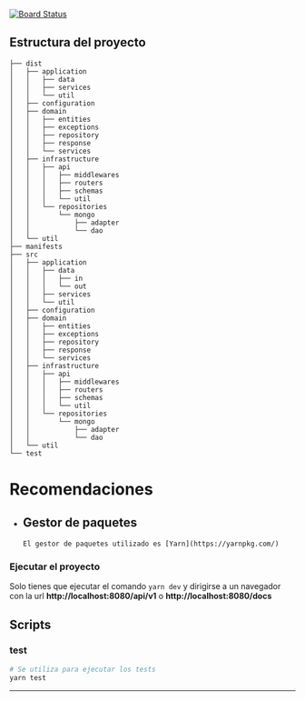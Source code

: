 [![Board Status](https://dev.azure.com/carlosdano120234/c29e3ff7-57bf-42c9-9c33-7398044af7f3/18e63e8d-0773-4488-970f-27ed31e30997/_apis/work/boardbadge/56a711fd-1cd0-463b-8d41-dd790a5b56ef)](https://dev.azure.com/carlosdano120234/c29e3ff7-57bf-42c9-9c33-7398044af7f3/_boards/board/t/18e63e8d-0773-4488-970f-27ed31e30997/Microsoft.RequirementCategory)
## Estructura del proyecto

```
├── dist
│   ├── application
│   │   ├── data
│   │   ├── services
│   │   └── util
│   ├── configuration
│   ├── domain
│   │   ├── entities
│   │   ├── exceptions
│   │   ├── repository
│   │   ├── response
│   │   └── services
│   ├── infrastructure
│   │   ├── api
│   │   │   ├── middlewares
│   │   │   ├── routers
│   │   │   ├── schemas
│   │   │   └── util
│   │   └── repositories
│   │       └── mongo
│   │           ├── adapter
│   │           └── dao
│   └── util
├── manifests
├── src
│   ├── application
│   │   ├── data
│   │   │   ├── in
│   │   │   └── out
│   │   ├── services
│   │   └── util
│   ├── configuration
│   ├── domain
│   │   ├── entities
│   │   ├── exceptions
│   │   ├── repository
│   │   ├── response
│   │   └── services
│   ├── infrastructure
│   │   ├── api
│   │   │   ├── middlewares
│   │   │   ├── routers
│   │   │   ├── schemas
│   │   │   └── util
│   │   └── repositories
│   │       └── mongo
│   │           ├── adapter
│   │           └── dao
│   └── util
└── test
```

# Recomendaciones

-   ## Gestor de paquetes

        El gestor de paquetes utilizado es [Yarn](https://yarnpkg.com/)

### Ejecutar el proyecto

Solo tienes que ejecutar el comando `yarn dev` y dirigirse a un navegador con la url **http://localhost:8080/api/v1** o **http://localhost:8080/docs**

## Scripts

### test

```zsh
# Se utiliza para ejecutar los tests
yarn test
```

---
